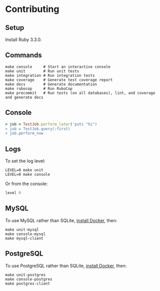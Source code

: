 # Contributing

## Setup

Install Ruby 3.3.0.

## Commands

```shell
make console     # Start an interactive console
make unit        # Run unit tests
make integration # Run integration tests
make coverage    # Generate test coverage report
make docs        # Generate documentation
make rubocop     # Run RuboCop
make precommit   # Run tests (on all databases), lint, and coverage and generate docs
```

## Console

```ruby
> job = TestJob.perform_later('puts "hi")
> job = TestJob.query(:first)
> job.perform_now
```

## Logs

To set the log level:

```shell
LEVEL=0 make unit
LEVEL=0 make console
```

Or from the console:

```ruby
level 0
```

## MySQL

To use MySQL rather than SQLite, [install Docker](https://docs.docker.com/get-docker), then:

```shell
make unit-mysql
make console-mysql
make mysql-client
```

## PostgreSQL

To use PostgreSQL rather than SQLite, [install Docker](https://docs.docker.com/get-docker), then:

```shell
make unit-postgres
make console-postgres
make postgres-client
```
